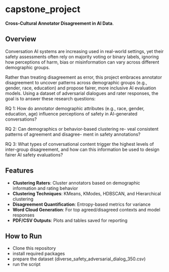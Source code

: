 # capstone_project

**Cross-Cultural Annotator Disagreement in AI Data**.

## Overview

Conversation AI systems are increasing used in real-world settings, yet their safety assessments often rely on majority voting or binary labels, ignoring how perceptions of harm, bias or misinformation can vary across different demographic groups.

Rather than treating disagreement as error, this project embraces annotator disagreement to uncover patterns across demographic groups (e.g., gender, race, education) and propose fairer, more inclusive AI evaluation models. Using a dataset of adversarial dialogues and rater responses, the goal is to answer these research questions:

RQ 1: How do annotator demographic attributes (e.g., race, gender, education, age) influence perceptions of
safety in AI-generated conversations?

RQ 2: Can demographics or behavior-based clustering re-
veal consistent patterns of agreement and disagree-
ment in safety annotations?

RQ 3: What types of conversational content trigger the
highest levels of inter-group disagreement, and how
can this information be used to design fairer AI
safety evaluations?

## Features
- **Clustering Raters**: Cluster annotators based on demographic information and rating behavior
- **Clustering Techniques**: KMeans, KModes, HDBSCAN, and Hierarchical clustering  
- **Disagreement Quantification**: Entropy-based metrics for variance  
- **Word Cloud Generation**: For top agreed/disagreed contexts and model responses  
- **PDF/CSV Outputs**: Plots and tables saved for reporting


## How to Run
- Clone this repository
- install required packages
- prepare the dataset (diverse_safety_adversarial_dialog_350.csv)
- run the script
